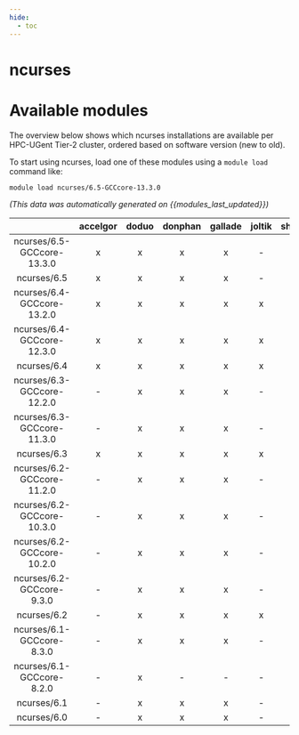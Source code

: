 ```yaml
---
hide:
  - toc
---
```


ncurses
=======

# Available modules


The overview below shows which ncurses installations are available per HPC-UGent Tier-2 cluster, ordered based on software version (new to old).

To start using ncurses, load one of these modules using a `module load` command like:

```shell
module load ncurses/6.5-GCCcore-13.3.0
```

*(This data was automatically generated on {{modules_last_updated}})*  

| |accelgor|doduo|donphan|gallade|joltik|shinx|skitty|
| :---: | :---: | :---: | :---: | :---: | :---: | :---: | :---: |
|ncurses/6.5-GCCcore-13.3.0|x|x|x|x|-|x|x|
|ncurses/6.5|x|x|x|x|-|x|x|
|ncurses/6.4-GCCcore-13.2.0|x|x|x|x|x|x|x|
|ncurses/6.4-GCCcore-12.3.0|x|x|x|x|x|x|x|
|ncurses/6.4|x|x|x|x|x|x|x|
|ncurses/6.3-GCCcore-12.2.0|-|x|x|x|-|x|-|
|ncurses/6.3-GCCcore-11.3.0|-|x|x|x|-|x|-|
|ncurses/6.3|x|x|x|x|x|x|x|
|ncurses/6.2-GCCcore-11.2.0|-|x|x|x|-|x|-|
|ncurses/6.2-GCCcore-10.3.0|-|x|x|x|-|-|-|
|ncurses/6.2-GCCcore-10.2.0|-|x|x|x|-|-|-|
|ncurses/6.2-GCCcore-9.3.0|-|x|x|x|-|-|-|
|ncurses/6.2|-|x|x|x|x|x|x|
|ncurses/6.1-GCCcore-8.3.0|-|x|x|x|-|-|-|
|ncurses/6.1-GCCcore-8.2.0|-|x|-|-|-|-|-|
|ncurses/6.1|-|x|x|x|-|-|-|
|ncurses/6.0|-|x|x|x|-|-|-|
